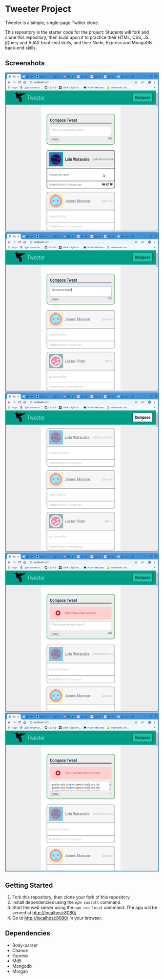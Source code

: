# Tweeter Project

Tweeter is a simple, single-page Twitter clone.

This repository is the starter code for the project: Students will fork and clone this repository, then build upon it to practice their HTML, CSS, JS, jQuery and AJAX front-end skills, and their Node, Express and MongoDB back-end skills.

## Screenshots


!["Front page"](https://github.com/csx773/tweeter/blob/master/screenshots/mouse-over.png)
!["New Tweet"](https://github.com/csx773/tweeter/blob/master/screenshots/new-tweet.png)
!["Compose Button"](https://github.com/csx773/tweeter/blob/master/screenshots/compose-hide.png)
!["Error message: empty entry"](https://github.com/csx773/tweeter/blob/master/screenshots/error1.png)
!["Error message: too many characters"](https://github.com/csx773/tweeter/blob/master/screenshots/error2.png)

## Getting Started

1. Fork this repository, then clone your fork of this repository.
2. Install dependencies using the `npm install` command.
3. Start the web server using the `npm run local` command. The app will be served at <http://localhost:8080/>.
4. Go to <http://localhost:8080/> in your browser.

## Dependencies

  * Body-parser
  * Chance
  * Express
  * Md5
  * Mongodb
  * Morgan


